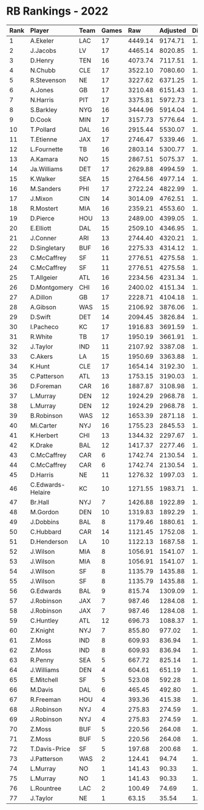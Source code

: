 # RB Rankings - 2022

| Rank | Player            | Team | Games | Raw     | Adjusted | Difficulty | Avg/Game | Typical | Consistency | Trend    |
| :----| :-----------------| :----| :-----| :-------| :--------| :----------| :--------| :-------| :-----------| :--------|
| 1    | A.Ekeler          | LAC  | 17    | 4449.14 | 9174.71  | 1.045      | 539.69   | 526.34  | 5/2/10      | +47.9%   |
| 2    | J.Jacobs          | LV   | 17    | 4465.14 | 8020.85  | 1.052      | 471.81   | 456.34  | 9/0/8       | +134.1%  |
| 3    | D.Henry           | TEN  | 16    | 4073.74 | 7117.51  | 1.080      | 444.84   | 455.00  | 7/2/7       | +63.1%   |
| 4    | N.Chubb           | CLE  | 17    | 3522.10 | 7080.60  | 1.071      | 416.51   | 402.64  | 8/1/8       | +82.7%   |
| 5    | R.Stevenson       | NE   | 17    | 3227.62 | 6371.25  | 1.043      | 374.78   | 345.33  | 6/2/9       | +111.4%  |
| 6    | A.Jones           | GB   | 17    | 3210.48 | 6151.43  | 1.035      | 361.85   | 384.49  | 11/0/6      | +104.3%  |
| 7    | N.Harris          | PIT  | 17    | 3375.81 | 5972.73  | 1.059      | 351.34   | 325.73  | 7/2/8       | +63.3%   |
| 8    | S.Barkley         | NYG  | 16    | 3444.96 | 5914.04  | 1.050      | 369.63   | 395.75  | 7/2/7       | +75.1%   |
| 9    | D.Cook            | MIN  | 17    | 3157.73 | 5776.64  | 1.049      | 339.80   | 323.87  | 7/0/10      | +117.5%  |
| 10   | T.Pollard         | DAL  | 16    | 2915.44 | 5530.07  | 1.056      | 345.63   | 373.28  | 8/0/8       | +141.9%  |
| 11   | T.Etienne         | JAX  | 17    | 2746.47 | 5339.46  | 1.055      | 314.09   | 294.25  | 8/0/9       | +137.5%  |
| 12   | L.Fournette       | TB   | 16    | 2803.14 | 5300.77  | 1.053      | 331.30   | 325.48  | 8/1/7       | +112.0%  |
| 13   | A.Kamara          | NO   | 15    | 2867.51 | 5075.37  | 1.058      | 338.36   | 340.43  | 8/1/6       | +100.0%  |
| 14   | Ja.Williams       | DET  | 17    | 2629.88 | 4994.59  | 1.074      | 293.80   | 287.22  | 8/2/7       | +127.1%  |
| 15   | K.Walker          | SEA  | 15    | 2764.56 | 4977.14  | 1.053      | 331.81   | 295.88  | 5/2/8       | +141.4%  |
| 16   | M.Sanders         | PHI  | 17    | 2722.24 | 4822.99  | 1.048      | 283.71   | 241.55  | 7/1/9       | +131.1%  |
| 17   | J.Mixon           | CIN  | 14    | 3014.09 | 4762.51  | 1.050      | 340.18   | 327.52  | 8/0/6       | +79.2%   |
| 18   | R.Mostert         | MIA  | 16    | 2359.21 | 4553.60  | 1.041      | 284.60   | 314.22  | 10/0/6      | +136.4%  |
| 19   | D.Pierce          | HOU  | 13    | 2489.00 | 4399.05  | 1.058      | 338.39   | 354.38  | 4/5/4       | INACTIVE |
| 20   | E.Elliott         | DAL  | 15    | 2509.10 | 4346.95  | 1.058      | 289.80   | 306.32  | 6/5/4       | +41.9%   |
| 21   | J.Conner          | ARI  | 13    | 2744.40 | 4320.21  | 1.034      | 332.32   | 327.32  | 7/1/5       | +96.9%   |
| 22   | D.Singletary      | BUF  | 16    | 2275.33 | 4314.12  | 1.049      | 269.63   | 286.91  | 8/2/6       | +121.1%  |
| 23   | C.McCaffrey       | SF   | 11    | 2776.51 | 4275.58  | 1.076      | 388.69   | 397.90  | 8/2/7       | +84.3%   |
| 24   | C.McCaffrey       | SF   | 11    | 2776.51 | 4275.58  | 1.076      | 388.69   | 397.90  | 8/2/7       | +84.3%   |
| 25   | T.Allgeier        | ATL  | 16    | 2234.56 | 4231.34  | 1.085      | 264.46   | 285.03  | 9/1/6       | +145.8%  |
| 26   | D.Montgomery      | CHI  | 16    | 2400.02 | 4151.34  | 1.057      | 259.46   | 260.17  | 7/2/7       | +145.2%  |
| 27   | A.Dillon          | GB   | 17    | 2228.71 | 4104.18  | 1.049      | 241.42   | 264.53  | 11/1/5      | +148.3%  |
| 28   | A.Gibson          | WAS  | 15    | 2106.92 | 3876.06  | 1.047      | 258.40   | 287.63  | 11/0/4      | +90.8%   |
| 29   | D.Swift           | DET  | 14    | 2094.45 | 3826.84  | 1.030      | 273.35   | 279.48  | 8/1/5       | +92.0%   |
| 30   | I.Pacheco         | KC   | 17    | 1916.83 | 3691.59  | 1.040      | 217.15   | 181.04  | 6/1/10      | +186.2%  |
| 31   | R.White           | TB   | 17    | 1950.19 | 3661.91  | 1.047      | 215.41   | 217.36  | 9/1/7       | +228.4%  |
| 32   | J.Taylor          | IND  | 11    | 2107.92 | 3387.08  | 1.035      | 307.92   | 321.26  | 6/0/5       | INACTIVE |
| 33   | C.Akers           | LA   | 15    | 1950.69 | 3363.88  | 1.042      | 224.26   | 210.58  | 7/0/8       | +245.8%  |
| 34   | K.Hunt            | CLE  | 17    | 1654.14 | 3192.30  | 1.050      | 187.78   | 165.35  | 7/1/9       | +170.7%  |
| 35   | C.Patterson       | ATL  | 13    | 1753.15 | 3190.03  | 1.083      | 245.39   | 248.67  | 7/1/5       | +115.1%  |
| 36   | D.Foreman         | CAR  | 16    | 1887.87 | 3108.98  | 1.079      | 194.31   | 203.47  | 10/1/5      | +488.2%  |
| 37   | L.Murray          | DEN  | 12    | 1924.29 | 2968.78  | 1.051      | 247.40   | 96.84   | 7/1/5       | +86.3%   |
| 38   | L.Murray          | DEN  | 12    | 1924.29 | 2968.78  | 1.051      | 247.40   | 96.84   | 7/1/5       | +86.3%   |
| 39   | B.Robinson        | WAS  | 12    | 1653.39 | 2871.18  | 1.070      | 239.26   | 255.54  | 7/0/5       | +119.9%  |
| 40   | Mi.Carter         | NYJ  | 16    | 1755.23 | 2845.53  | 1.042      | 177.85   | 186.34  | 10/0/6      | +159.9%  |
| 41   | K.Herbert         | CHI  | 13    | 1344.32 | 2297.67  | 1.054      | 176.74   | 185.12  | 8/0/5       | +241.2%  |
| 42   | K.Drake           | BAL  | 12    | 1417.37 | 2277.46  | 1.078      | 189.79   | 190.53  | 7/0/5       | +331.3%  |
| 43   | C.McCaffrey       | CAR  | 6     | 1742.74 | 2130.54  | 1.076      | 355.09   | 397.90  | 8/2/7       | +84.3%   |
| 44   | C.McCaffrey       | CAR  | 6     | 1742.74 | 2130.54  | 1.076      | 355.09   | 397.90  | 8/2/7       | +84.3%   |
| 45   | D.Harris          | NE   | 11    | 1276.32 | 1997.03  | 1.046      | 181.55   | 153.92  | 3/0/8       | +140.9%  |
| 46   | C.Edwards-Helaire | KC   | 10    | 1271.55 | 1983.71  | 1.038      | 198.37   | 219.47  | 6/0/4       | INACTIVE |
| 47   | Br.Hall           | NYJ  | 7     | 1426.88 | 1922.89  | 1.049      | 274.70   | 268.11  | 4/1/2       | INACTIVE |
| 48   | M.Gordon          | DEN  | 10    | 1319.83 | 1892.29  | 1.046      | 189.23   | 177.76  | 3/1/6       | INACTIVE |
| 49   | J.Dobbins         | BAL  | 8     | 1179.46 | 1880.61  | 1.077      | 235.08   | 253.72  | 5/0/3       | +195.2%  |
| 50   | C.Hubbard         | CAR  | 14    | 1121.45 | 1752.08  | 1.035      | 125.15   | 115.26  | 7/0/7       | +523.9%  |
| 51   | D.Henderson       | LA   | 10    | 1122.13 | 1687.58  | 1.033      | 168.76   | 167.75  | 5/1/4       | INACTIVE |
| 52   | J.Wilson          | MIA  | 8     | 1056.91 | 1541.07  | 1.061      | 192.63   | 212.84  | 8/2/6       | +180.3%  |
| 53   | J.Wilson          | MIA  | 8     | 1056.91 | 1541.07  | 1.061      | 192.63   | 212.84  | 8/2/6       | +180.3%  |
| 54   | J.Wilson          | SF   | 8     | 1135.79 | 1435.88  | 1.061      | 179.49   | 212.84  | 8/2/6       | +180.3%  |
| 55   | J.Wilson          | SF   | 8     | 1135.79 | 1435.88  | 1.061      | 179.49   | 212.84  | 8/2/6       | +180.3%  |
| 56   | G.Edwards         | BAL  | 9     | 815.74  | 1309.09  | 1.082      | 145.45   | 127.08  | 4/1/4       | +340.1%  |
| 57   | J.Robinson        | JAX  | 7     | 987.46  | 1284.08  | 1.034      | 183.44   | 163.49  | 7/0/4       | INACTIVE |
| 58   | J.Robinson        | JAX  | 7     | 987.46  | 1284.08  | 1.034      | 183.44   | 163.49  | 7/0/4       | INACTIVE |
| 59   | C.Huntley         | ATL  | 12    | 696.73  | 1088.37  | 1.081      | 90.70    | 132.15  | 9/0/3       | INACTIVE |
| 60   | Z.Knight          | NYJ  | 7     | 855.80  | 977.02   | 1.054      | 139.57   | 165.92  | 4/0/3       | +201.7%  |
| 61   | Z.Moss            | IND  | 8     | 609.93  | 836.94   | 1.034      | 104.62   | 64.17   | 7/0/6       | +804.2%  |
| 62   | Z.Moss            | IND  | 8     | 609.93  | 836.94   | 1.034      | 104.62   | 64.17   | 7/0/6       | +804.2%  |
| 63   | R.Penny           | SEA  | 5     | 667.72  | 825.14   | 1.064      | 165.03   | 161.11  | 2/1/2       | INACTIVE |
| 64   | J.Williams        | DEN  | 4     | 604.61  | 651.19   | 1.062      | 162.80   | 177.99  | 2/0/2       | INACTIVE |
| 65   | E.Mitchell        | SF   | 5     | 523.08  | 592.28   | 1.073      | 118.46   | 125.93  | 3/0/2       | N/A      |
| 66   | M.Davis           | DAL  | 6     | 465.45  | 492.80   | 1.051      | 82.13    | 75.31   | 3/0/3       | +107.4%  |
| 67   | R.Freeman         | HOU  | 4     | 393.36  | 415.38   | 1.055      | 103.84   | 116.87  | 2/0/2       | N/A      |
| 68   | J.Robinson        | NYJ  | 4     | 275.83  | 274.59   | 1.034      | 68.65    | 163.49  | 7/0/4       | INACTIVE |
| 69   | J.Robinson        | NYJ  | 4     | 275.83  | 274.59   | 1.034      | 68.65    | 163.49  | 7/0/4       | INACTIVE |
| 70   | Z.Moss            | BUF  | 5     | 220.56  | 264.08   | 1.034      | 52.82    | 64.17   | 7/0/6       | +804.2%  |
| 71   | Z.Moss            | BUF  | 5     | 220.56  | 264.08   | 1.034      | 52.82    | 64.17   | 7/0/6       | +804.2%  |
| 72   | T.Davis-Price     | SF   | 5     | 197.68  | 200.68   | 1.119      | 40.14    | 36.75   | 2/0/3       | N/A      |
| 73   | J.Patterson       | WAS  | 2     | 124.41  | 94.74    | 1.065      | 47.37    | 47.37   | 1/0/1       | N/A      |
| 74   | L.Murray          | NO   | 1     | 141.43  | 90.33    | 1.051      | 90.33    | 96.84   | 7/1/5       | +86.3%   |
| 75   | L.Murray          | NO   | 1     | 141.43  | 90.33    | 1.051      | 90.33    | 96.84   | 7/1/5       | +86.3%   |
| 76   | L.Rountree        | LAC  | 2     | 100.49  | 74.69    | 1.042      | 37.35    | 37.35   | 1/0/1       | N/A      |
| 77   | J.Taylor          | NE   | 1     | 63.15   | 35.54    | 1.070      | 35.54    | 35.54   | 0/1/0       | INACTIVE |

